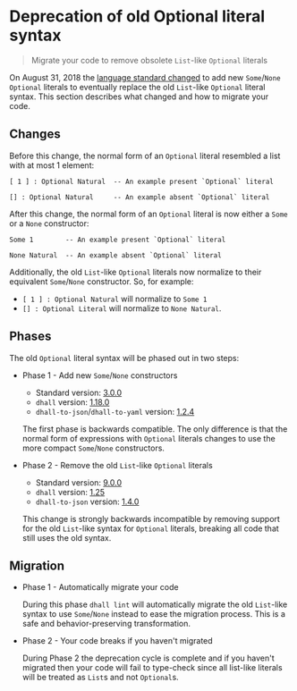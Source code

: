 # Deprecation of old Optional literal syntax

> Migrate your code to remove obsolete `List`-like `Optional` literals

On August 31, 2018 the [language standard changed](https://github.com/dhall-lang/dhall-lang/pull/227) to add new `Some`/`None` `Optional` literals to eventually replace the old `List`-like `Optional` literal syntax.  This section describes what changed and how to migrate your code.

## Changes

Before this change, the normal form of an `Optional` literal resembled a list with at most 1 element:

```dhall
[ 1 ] : Optional Natural  -- An example present `Optional` literal

[] : Optional Natural     -- An example absent `Optional` literal
```

After this change, the normal form of an `Optional` literal is now either a `Some` or a `None` constructor:

```dhall
Some 1        -- An example present `Optional` literal

None Natural  -- An example absent `Optional` literal
```

Additionally, the old `List`-like `Optional` literals now normalize to their equivalent `Some`/`None` constructor.  So, for example:

* `[ 1 ] : Optional Natural` will normalize to `Some 1`
* `[] : Optional Literal` will normalize to `None Natural`.

## Phases

The old `Optional` literal syntax will be phased out in two steps:

* Phase 1 - Add new `Some`/`None` constructors

  * Standard version: [3.0.0](https://github.com/dhall-lang/dhall-lang/releases/tag/v3.0.0)
  * `dhall` version: [1.18.0](https://github.com/dhall-lang/dhall-haskell/releases/tag/1.18.0)
  * `dhall-to-json`/`dhall-to-yaml` version: [1.2.4](https://hackage.haskell.org/package/dhall-json-1.2.4)

  The first phase is backwards compatible.  The only difference is that the normal form of expressions with `Optional` literals changes to use the more compact `Some`/`None` constructors.

* Phase 2 - Remove the old `List`-like `Optional` literals

  * Standard version: [9.0.0](https://github.com/dhall-lang/dhall-lang/releases/tag/v9.0.0)
  * `dhall` version: [1.25](https://github.com/dhall-lang/dhall-haskell/releases/tag/1.25.0)
  * `dhall-to-json` version: [1.4.0](https://hackage.haskell.org/package/dhall-json-1.4.0)

  This change is strongly backwards incompatible by removing support for the old `List`-like syntax for `Optional` literals, breaking all code that still uses the old syntax.

## Migration

* Phase 1 - Automatically migrate your code

   During this phase `dhall lint` will automatically migrate the old `List`-like syntax to use `Some`/`None` instead to ease the migration process.  This is a safe and behavior-preserving transformation.

* Phase 2 - Your code breaks if you haven't migrated

  During Phase 2 the deprecation cycle is complete and if you haven't migrated then your code will fail to type-check since all list-like literals will be treated as `List`s and not `Optional`s.
